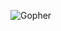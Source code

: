 ![Gopher](https://www.google.com/url?sa=i&url=https%3A%2F%2Fopenupthecloud.com%2Fcloud-engineers-code%2Fgolang%2F&psig=AOvVaw1RzDJ_XYXrLgtYHhLeo1IT&ust=1736600998669000&source=images&cd=vfe&opi=89978449&ved=0CBQQjRxqFwoTCMjb6oCd64oDFQAAAAAdAAAAABAE)
